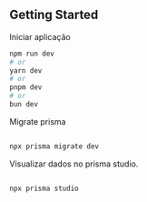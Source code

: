 ## Getting Started

Iniciar aplicação

```bash
npm run dev
# or
yarn dev
# or
pnpm dev
# or
bun dev
```

Migrate prisma

```bash

npx prisma migrate dev

```

Visualizar dados no prisma studio.

```bash

npx prisma studio

```

